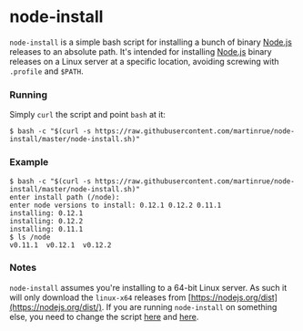 # node-install

`node-install` is a simple bash script for installing a bunch of binary [Node.js](https://nodejs.org) releases to an absolute path. It's intended for installing [Node.js](https://nodejs.org) binary releases on a Linux server at a specific location, avoiding screwing with `.profile` and `$PATH`.

### Running

Simply `curl` the script and point `bash` at it:

```shell
$ bash -c "$(curl -s https://raw.githubusercontent.com/martinrue/node-install/master/node-install.sh)"
```

### Example
```shell
$ bash -c "$(curl -s https://raw.githubusercontent.com/martinrue/node-install/master/node-install.sh)"
enter install path (/node):
enter node versions to install: 0.12.1 0.12.2 0.11.1
installing: 0.12.1
installing: 0.12.2
installing: 0.11.1
$ ls /node
v0.11.1  v0.12.1  v0.12.2
```

### Notes
`node-install` assumes you're installing to a 64-bit Linux server. As such it will only download the `linux-x64` releases from [https://nodejs.org/dist](https://nodejs.org/dist/). If you are running `node-install` on something else, you need to change the script [here](https://github.com/martinrue/node-install/blob/master/node-install.sh#L5) and [here](https://github.com/martinrue/node-install/blob/master/node-install.sh#L21).